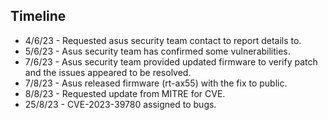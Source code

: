 ## Timeline ##

- 4/6/23 - Requested asus security team contact to report details to.
- 5/6/23 - Asus security team has confirmed some vulnerabilities.
- 7/6/23 - Asus security team provided updated firmware to verify patch and the issues appeared to be resolved.
- 7/8/23 - Asus released firmware (rt-ax55) with the fix to public.
- 8/8/23 - Requested update from MITRE for CVE.
- 25/8/23 - CVE-2023-39780 assigned to bugs.
